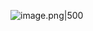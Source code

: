 
![image.png|500](https://my-obsidian-image.oss-cn-guangzhou.aliyuncs.com/2025/06/2291bd1bb7af5894c0e90697e6ebff1b.png)
